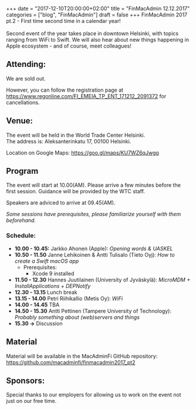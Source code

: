+++
date = "2017-12-10T20:00:00+02:00"
title = "FinMacAdmin 12.12.2017"
categories = ["blog", "FinMacAdmin"]
draft = false
+++
FinMacAdmin 2017 pt.2 - First time second time in a calendar year!
<br/><br/>
Second event of the year takes place in downtown Helsinki, with topics ranging from WiFi to Swift. We will also hear about new things happening in Apple ecosystem - and of course, meet colleagues!

## Attending:
We are sold out.

However, you can follow the registration page at https://www.regonline.com/FI_EMEIA_TP_ENT_171212_2091372 for cancellations.


## Venue:

The event will be held in the World Trade Center Helsinki.  
The address is:  Aleksanterinkatu 17, 00100 Helsinki.

Location on Google Maps: https://goo.gl/maps/KU7WZ6qJwgq


## Program
The event will start at 10.00(AM). Please arrive a few minutes before the first session. Guidance will be provided by the WTC staff.

Speakers are adviced to arrive at 09.45(AM).

*Some sessions have prerequisites, please familiarize yourself with them beforehand.*

### Schedule:
- **10.00 - 10.45:**  Jarkko Ahonen (Apple): *Opening words & UASKEL*
- **10.50 - 11.50** Janne Lehikoinen & Antti Tulisalo (Tieto Oyj): *How to create a Swift macOS app*
  - Prerequisites:
    - Xcode 9 installed
- **11.50 - 12.30** Hannes Juutilainen (University of Jyväskylä): *MicroMDM + InstallApplications + DEPNotify*
- **12.30 - 13.15** Lunch break
- **13.15 - 14.00** Petri Riihikallio (Metis Oy): *WiFi*
- **14.00 - 14.45** TBA
- **14.50 - 15.30** Antti Pettinen (Tampere University of Technology): *Probably something about (web)servers and things*
- **15.30 ->** Discussion



## Material

Material will be available in the MacAdminFi GitHub repository: https://github.com/macadminfi/finmacadmin2017_pt2


## Sponsors:

Special thanks to our employers for allowing us to work on the event not just on our free time.
